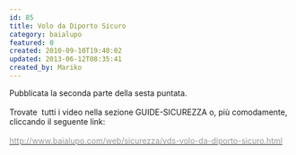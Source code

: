 ```yaml
---
id: 85
title: Volo da Diporto Sicuro
category: baialupo
featured: 0
created: 2010-09-10T19:40:02
updated: 2013-06-12T08:35:41
created_by: Mariko
---
```

<p>
 Pubblicata la seconda parte della sesta puntata.
 <br/>
 <br/>
 Trovate  tutti i video nella sezione GUIDE-SICUREZZA o, più comodamente, cliccando il seguente link:
 <br/>
 <br/>
 <a href="/web/sicurezza/vds-volo-da-diporto-sicuro.html">
  <span style="text-decoration: underline;">
   <span style="color: #999999;">
    http://www.baialupo.com/web/sicurezza/vds-volo-da-diporto-sicuro.html
   </span>
  </span>
 </a>
</p>
